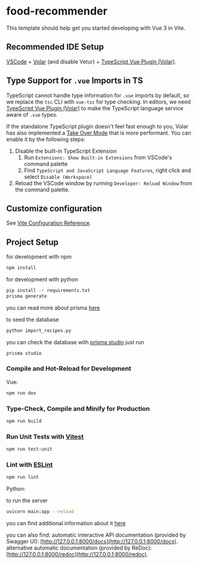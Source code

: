 # food-recommender

This template should help get you started developing with Vue 3 in Vite.

## Recommended IDE Setup

[VSCode](https://code.visualstudio.com/) + [Volar](https://marketplace.visualstudio.com/items?itemName=Vue.volar) (and disable Vetur) + [TypeScript Vue Plugin (Volar)](https://marketplace.visualstudio.com/items?itemName=Vue.vscode-typescript-vue-plugin).

## Type Support for `.vue` Imports in TS

TypeScript cannot handle type information for `.vue` imports by default, so we replace the `tsc` CLI with `vue-tsc` for type checking. In editors, we need [TypeScript Vue Plugin (Volar)](https://marketplace.visualstudio.com/items?itemName=Vue.vscode-typescript-vue-plugin) to make the TypeScript language service aware of `.vue` types.

If the standalone TypeScript plugin doesn't feel fast enough to you, Volar has also implemented a [Take Over Mode](https://github.com/johnsoncodehk/volar/discussions/471#discussioncomment-1361669) that is more performant. You can enable it by the following steps:

1. Disable the built-in TypeScript Extension
   1. Run `Extensions: Show Built-in Extensions` from VSCode's command palette
   2. Find `TypeScript and JavaScript Language Features`, right click and select `Disable (Workspace)`
2. Reload the VSCode window by running `Developer: Reload Window` from the command palette.

## Customize configuration

See [Vite Configuration Reference](https://vitejs.dev/config/).

## Project Setup

for development with npm
```sh
npm install
```

for development with python
```sh
pip install -r requirements.txt
prisma generate
```
you can read more about prisma [here](https://prisma-client-py.readthedocs.io/en/stable/getting_started/setup/)

to seed the database
```sh
python import_recipes.py
```
you can check the database with [prisma studio](https://www.prisma.io/studio)
just run
```sh
prisma studio
```

### Compile and Hot-Reload for Development

Vue:

```sh
npm run dev
```

### Type-Check, Compile and Minify for Production

```sh
npm run build
```

### Run Unit Tests with [Vitest](https://vitest.dev/)

```sh
npm run test:unit
```

### Lint with [ESLint](https://eslint.org/)

```sh
npm run lint
```
Python:

to run the server
```sh
uvicorn main:app --reload
```
you can find additional information about it [here](https://fastapi.tiangolo.com/tutorial/first-steps/)

you can also find: 
automatic interactive API documentation (provided by Swagger UI): [http://127.0.0.1:8000/docs](http://127.0.0.1:8000/docs).
alternative automatic documentation (provided by ReDoc): [http://127.0.0.1:8000/redoc](http://127.0.0.1:8000/redoc).